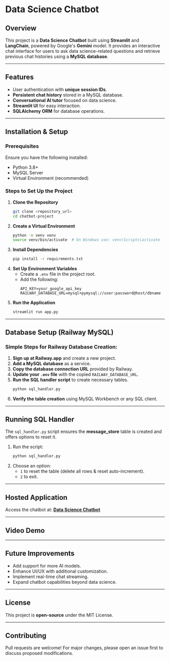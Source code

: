 # Data Science Chatbot

## Overview
This project is a **Data Science Chatbot** built using **Streamlit** and **LangChain**, powered by Google's **Gemini** model. It provides an interactive chat interface for users to ask data science-related questions and retrieve previous chat histories using a **MySQL database**.

---

## Features
- User authentication with **unique session IDs**.
- **Persistent chat history** stored in a MySQL database.
- **Conversational AI tutor** focused on data science.
- **Streamlit UI** for easy interaction.
- **SQLAlchemy ORM** for database operations.

---

## Installation & Setup
### Prerequisites
Ensure you have the following installed:
- Python 3.8+
- MySQL Server
- Virtual Environment (recommended)

### Steps to Set Up the Project
1. **Clone the Repository**
   ```sh
   git clone <repository_url>
   cd chatbot-project
   ```
2. **Create a Virtual Environment**
   ```sh
   python -m venv venv
   source venv/bin/activate  # On Windows use: venv\Scripts\activate
   ```
3. **Install Dependencies**
   ```sh
   pip install -r requirements.txt
   ```
4. **Set Up Environment Variables**
   - Create a `.env` file in the project root.
   - Add the following:
     ```env
     API_KEY=your_google_api_key
     RAILWAY_DATABASE_URL=mysql+pymysql://user:password@host/dbname
     ```
5. **Run the Application**
   ```sh
   streamlit run app.py
   ```

---

## Database Setup (Railway MySQL)
### Simple Steps for Railway Database Creation:
1. **Sign up at Railway.app** and create a new project.
2. **Add a MySQL database** as a service.
3. **Copy the database connection URL** provided by Railway.
4. **Update your `.env` file** with the copied `RAILWAY_DATABASE_URL`.
5. **Run the SQL handler script** to create necessary tables.
   ```sh
   python sql_handler.py
   ```
6. **Verify the table creation** using MySQL Workbench or any SQL client.

---

## Running SQL Handler
The `sql_handler.py` script ensures the **message_store** table is created and offers options to reset it.

1. Run the script:
   ```sh
   python sql_handler.py
   ```
2. Choose an option:
   - `1` to reset the table (delete all rows & reset auto-increment).
   - `2` to exit.

---

## Hosted Application
Access the chatbot at: **[Data Science Chatbot](https://ds-chatbot-tutor.streamlit.app/)**

---

## Video Demo


---

## Future Improvements
- Add support for more AI models.
- Enhance UI/UX with additional customization.
- Implement real-time chat streaming.
- Expand chatbot capabilities beyond data science.

---

## License
This project is **open-source** under the MIT License.

---

## Contributing
Pull requests are welcome! For major changes, please open an issue first to discuss proposed modifications.

